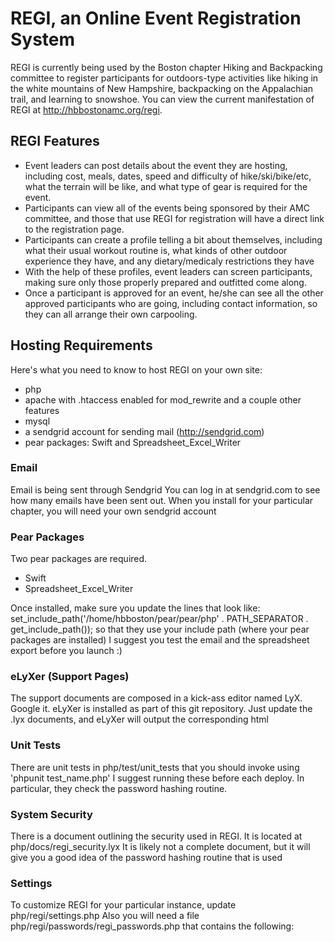 # REGI, an Online Event Registration System

REGI is currently being used by the Boston chapter Hiking and Backpacking
committee to register participants for outdoors-type activities like
hiking in the white mountains of New Hampshire, backpacking on the
Appalachian trail, and learning to snowshoe. You can view the current
manifestation of REGI at http://hbbostonamc.org/regi.

## REGI Features

 - Event leaders can post details about the event they are hosting,
   including cost, meals, dates, speed and difficulty of hike/ski/bike/etc,
   what the terrain will be like, and what type of gear is required
   for the event.
 - Participants can view all of the events being sponsored
   by their AMC committee, and those that use REGI for registration
   will have a direct link to the registration page.
 - Participants can create a profile telling a bit about themselves,
   including what their usual workout routine is, what kinds of
   other outdoor experience they have, and any dietary/medicaly
   restrictions they have
 - With the help of these profiles, event leaders can screen participants,
   making sure only those properly prepared and outfitted come along.
 - Once a participant is approved for an event, he/she can see all
   the other approved participants who are going, including contact
   information, so they can all arrange their own carpooling.


## Hosting Requirements

Here's what you need to know to host REGI on your own site:

 - php
 - apache with .htaccess enabled for mod_rewrite and a couple other features
 - mysql
 - a sendgrid account for sending mail (http://sendgrid.com)
 - pear packages: Swift and Spreadsheet_Excel_Writer

### Email

Email is being sent through Sendgrid
You can log in at sendgrid.com to see how many emails have been sent out.
When you install for your particular chapter, you will need your own sendgrid account

### Pear Packages

Two pear packages are required.
- Swift
- Spreadsheet_Excel_Writer

Once installed, make sure you update the lines that look like:
set_include_path('/home/hbboston/pear/pear/php' . PATH_SEPARATOR . get_include_path());
so that they use your include path (where your pear packages are installed)
I suggest you test the email and the spreadsheet export before you launch :)

### eLyXer (Support Pages)

The support documents are composed in a kick-ass editor named LyX. Google it.
eLyXer is installed as part of this git repository. Just update the .lyx documents, and eLyXer
will output the corresponding html

### Unit Tests

There are unit tests in php/test/unit_tests that you should invoke using
  'phpunit test_name.php'
I suggest running these before each deploy. In particular, they check
the password hashing routine.

### System Security

There is a document outlining the security used in REGI. It is located at
php/docs/regi_security.lyx
It is likely not a complete document, but it will give you a good idea of the
password hashing routine that is used

### Settings

To customize REGI for your particular instance, update php/regi/settings.php
Also you will need a file php/regi/passwords/regi_passwords.php that
contains the following:

<?php

    // Database
    $PASS_DB_HOST        = "localhost";
    $PASS_DB_NAME        = "your_db_name";
    $PASS_DB_USER        = "your_db_user";
    $PASS_DB_PASSWORD    = "your_db_password";

    // Swift Mailer through SendGrid
    $PASS_SWIFT_USER = 'your_sendgrid_user_name';
    $PASS_SWIFT_PASSWORD = 'your_sendgrid_password';

    // Secret code for HMAC generation (Changing this will de-authenticate all cookies associated with this site)
    $PASS_HMAC_SECRET_CODE = "a_really_long_string_off#^^%#%_characters_that_you_choose";


# Ruby on Rails Update: 

Since I have recently become quite adept at working with Ruby on Rails, I decided
to create a Rails implementation of REGI, named "Kooji". 
See source code at http://github.com/jackdesert/kooji

Kooji includes several enhancements over REGI, including: 

  - More responsive (with fewer page loads) using AJAX for things like 
    approving users
  - News feed showing what your most recent activity is (like who you 
    approved for a trip, what you signed up for, when you last updated
    your profile, etc.)
  - Photos of each user, displayable on the carpooling page, so you 
    can get to know people better that you hiked with
  - A leader blurb, or philosophy, displayed on each event that leader is 
    associated with. By seeing the leader's name, photo, and philosophy blurb
    before you even sign up, you have a better sense of whether his/her leadership
    style will mesh with what you're looking to get out of the adventure
  - An enhanced ADMIN page, where you can see all leaders in the system, and 
    easily upgrade them to be admins if you like
  - Carpooling page with entries grouped by whether they are offering or 
    soliciting a ride
  - Enhanced menus
  - Clear delineation of who is the registrar for the event. This allows a user 
    to respond to a system email, and it will go to the registrar for the 
    event. Likewise, if a leader or registrar responds to the email that 
    says "so and so signed up", that email goes to the user who signed up.
  - Code is much easier to maintain


## Try it Out

You can test out a live prototype of Kooji at http://evening-mountain-9380.heroku.com/ Once you create an account there, if you want additional privileges (like to be able to create events in the system) then you need to upgrade your account. To upgrade it, log out, then log back in with this admin account:

    email: admin@sunni.ru
    password: pass

Then you will have an "Admin" tab at the top of your screen. Find the account you created for yourself, and click to make yourself either and "event creator" or a full blown "admin". 

Happy viewing, and I'm always welcome to feedback.
    
## Contact Information

If you have questions about either hosting or contributing to either Kooji or REGI, please contact me. I'm:

    Jack Desert
    Lead Developer, REGI and Kooji
    jworky@gmail.com 
    (208) 366-6059


